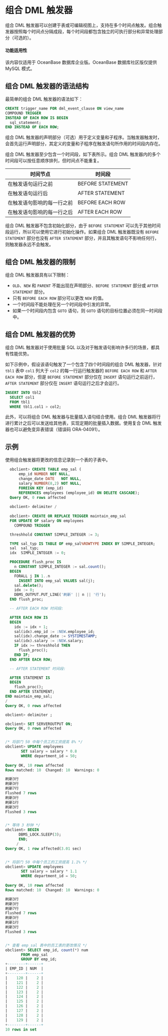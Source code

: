 # 组合 DML 触发器

组合 DML 触发器可以创建于表或可编辑视图上，支持在多个时间点触发。组合触发器按照每个时间点分隔成段，每个时间段都包含独立的可执行部分和异常处理部分（可选的）。

  <main id="notice" >
    <h4>功能适用性</h4>
    <p>该内容仅适用于 OceanBase 数据库企业版。OceanBase 数据库社区版仅提供 MySQL 模式。</p>
  </main>

## 组合 DML 触发器的语法结构

最简单的组合 DML 触发器的语法如下：

```sql
CREATE trigger_name FOR dml_event_clause ON view_name
COMPOUND TRIGGER
INSTEAD OF EACH ROW IS BEGIN
  sql_statement;
END INSTEAD OF EACH ROW;
```

组合 DML  触发器的声明部分（可选）用于定义变量和子程序。当触发器触发时，会首先运行声明部分，其定义的变量和子程序在触发语句所作用的时间段内存在。

组合 DML 触发器至少包含一个时间段，如下表所示。组合 DML 触发器内的多个时间段可以按任意顺序排列，但时间点不能重复。

| **时间节点** | **时间段** |
| --- | --- |
| 在触发语句运行之前 | BEFORE STATEMENT |
| 在触发语句运行后 | AFTER STATEMENT |
| 在触发语句影响的每一行之前 | BEFORE EACH ROW |
| 在触发语句影响的每一行之后 | AFTER EACH ROW |

组合 DML 触发器不包含初始化部分，由于 `BEFORE STATEMENT` 可以先于其他时间段运行，所以可以使用它进行初始化操作。如果组合 DML 触发器既没有 `BEFORE STATEMENT` 部分也没有 `AFTER STATEMENT` 部分，并且其触发语句不影响任何行，则触发器永远不会触发。

## 组合 DML 触发器的限制

组合 DML 触发器具有以下限制：

* `OLD`、`NEW` 和 `PARENT` 不能出现在声明部分、`BEFORE STATEMENT` 部分或 `AFTER STATEMENT` 部分。
* 只有 `BEFORE EACH ROW` 部分可以更改 `NEW` 的值。
* 一个时间段不能处理在另一个时间段中引发的异常。
* 如果一个时间段内包含 `GOTO` 语句，则 `GOTO` 语句的目标位置必须在同一时间段中。

## 组合 DML 触发器的优势

组合 DML 触发器对于使用批量 SQL 以及对于触发语句影响许多行的场景，都具有性能优势。

如下示例中，假设该语句触发了一个包含了四个时间段的组合 DML 触发器，针对`tbl1` 表中 `col1` 列大于 `col2`  的每一行运行触发器的 `BEFORE EACH ROW` 和 `AFTER EACH ROW` 部分，但是 `BEFORE STATEMENT` 部分仅在 `INSERT` 语句运行之前运行，`AFTER STATEMENT` 部分仅在 `INSERT` 语句运行之后才会运行。

```sql
INSERT INTO tbl2
  SELECT col1
  FROM tbl1
  WHERE tbl1.col1 > col2;
```

此外，可以将组合 DML 触发器与批量插入语句结合使用。组合 DML 触发器将行进行累计之后可以发送给其他表，实现定期的批量插入数据。使用复合 DML 触发器也可以避免变异表错误（错误码 ORA-04091）。


## 示例

使用组合触发器将更改的信息记录到一个表的子表中。

```sql
  obclient> CREATE TABLE emp_sal (
      emp_id NUMBER NOT NULL,
      change_date DATE   NOT NULL,
      salary NUMBER(8,2) NOT NULL,
      FOREIGN KEY (emp_id)
      REFERENCES employees (employee_id) ON DELETE CASCADE);
  Query OK, 0 rows affected
  
  obclient> delimiter /
  
  obclient> CREATE OR REPLACE TRIGGER maintain_emp_sal
  FOR UPDATE OF salary ON employees
    COMPOUND TRIGGER

  threshhold CONSTANT SIMPLE_INTEGER := 3;

  TYPE sal_typ IS TABLE OF emp_sal%ROWTYPE INDEX BY SIMPLE_INTEGER;
  sal  sal_typ;
  idx  SIMPLE_INTEGER := 0;

  PROCEDURE flush_proc IS
    n CONSTANT SIMPLE_INTEGER := sal.count();
  BEGIN
    FORALL j IN 1..n
      INSERT INTO emp_sal VALUES sal(j);
    sal.delete();
    idx := 0;
    DBMS_OUTPUT.PUT_LINE('刷新' || n || '行');
  END flush_proc;

  -- AFTER EACH ROW 时间段:

  AFTER EACH ROW IS
  BEGIN
    idx := idx + 1;
    sal(idx).emp_id := :NEW.employee_id;
    sal(idx).change_date := SYSTIMESTAMP;
    sal(idx).salary := :NEW.salary;
    IF idx >= threshhold THEN
      flush_proc();
    END IF;
  END AFTER EACH ROW;

  -- AFTER STATEMENT 时间段:

  AFTER STATEMENT IS
  BEGIN
    flush_proc();
  END AFTER STATEMENT;
END maintain_emp_sal;
/
Query OK, 0 rows affected

obclient> delimiter ;

obclient> SET SERVEROUTPUT ON;
Query OK, 0 rows affected


/* 将部门 50 中每个员工的工资提高 8% */
obclient> UPDATE employees
       SET salary = salary * 0.8
       WHERE department_id = 50;
     
Query OK, 10 rows affected 
Rows matched: 10  Changed: 10  Warnings: 0

刷新3行
刷新3行
刷新7行
Flushed 7 rows
刷新3行
刷新1行
刷新3行
Flushed 3 rows


/* 等待 3 秒钟 */
obclient> BEGIN
      DBMS_LOCK.SLEEP(3);
      END;
     /
Query OK, 1 row affected(3.01 sec)


/* 将部门 50 中每个员工的工资提高 1.1% */
obclient> UPDATE employees
       SET salary = salary * 1.1
       WHERE department_id = 50;
       
Query OK, 10 rows affected 
Rows matched: 10  Changed: 10  Warnings: 0

刷新3行
刷新3行
刷新7行
Flushed 7 rows
刷新3行
刷新1行
刷新3行
Flushed 3 rows


/* 查看 emp_sal 表中的员工表的更改情况 */
obclient> SELECT emp_id, count(*) num
       FROM emp_sal
       GROUP BY emp_id;
+--------+------+
| EMP_ID | NUM  |
+--------+------+
|    120 |    2 |
|    121 |    2 |
|    122 |    2 |
|    123 |    2 |
|    124 |    2 |
|    125 |    2 |
|    126 |    2 |
|    127 |    2 |
|    128 |    2 |
|    129 |    2 |
+--------+------+
10 rows in set
```
